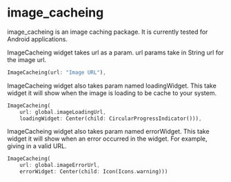 # image_cacheing


image_cacheing is an image caching package. It is currently tested for Android applications.

ImageCacheing widget takes url as a param. url params take in String url for the image url.
```dart
ImageCacheing(url: "Image URL"),
```

ImageCacheing widget also takes param named loadingWidget. This take widget it will show when the image is loading to be cache to your system.
```dart
ImageCacheing(
    url: global.imageLoadingUrl,
    loadingWidget: Center(child: CircularProgressIndicator())),
```

ImageCacheing widget also takes param named errorWidget. This take widget it will show when an error occurred in the widget. For example, giving in a valid URL.

```dart
ImageCacheing(
    url: global.imageErrorUrl,
    errorWidget: Center(child: Icon(Icons.warning)))
```